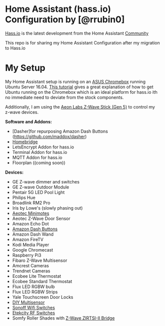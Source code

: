 # Home Assistant (hass.io) Configuration by [@rrubin0]
[Hass.io](https://home-assistant.io/hassio) is the latest development from the Home Assistant [Community](https://community.home-assistant.io/)

This repo is for sharing my Home Assistant Configuration after my migration to Hass.io

# My Setup
My Home Assistant setup is running on an [ASUS Chromebox](https://www.asus.com/us/Chrome-Devices/Chromebox/) running Ubuntu Server 16.04. [This tutorial](https://rogerstringer.com/2014/09/20/upgrade-asus-chromebox-ram-bigger-ssd-ubuntu/) gives a great explanation of how to get Ubuntu running on the Chromebox which is an ideal platform for hass.io ith no immediate need to deviate from the stock components. 

Additionally, I am using the [Aeon Labs Z-Wave Stick (Gen 5)](http://amzn.to/2id0EsA) to control my z-wave devices.


**Software and Addons:**
* [Dasher]for repurposing Amazon Dash Buttons (https://github.com/maddox/dasher)
* [Homebridge](https://github.com/nfarina/homebridge)
* LetsEncrypt Addon for hass.io
* Terminal Addon for hass.io
* MQTT Addon for hass.io
* Floorplan ((coming soon))

**Devices:**
* GE Z-wave dimmer and switches
* GE Z-wave Outdoor Module
* Pentair 5G LED Pool Light
* Philips Hue
* Broadlink RM2 Pro
* Iris by Lowe's (slowly phasing out)
* [Aeotec Minimotes](https://www.youtube.com/watch?v=5Vc1Ift7ND8)
* Aeotec Z-Wave Door Sensor
* Amazon Echo Dot
* [Amazon Dash Buttons](https://www.youtube.com/watch?v=qZpJ9W0wCks)
* Amazon Dash Wand
* Amazon FireTV
* Kodi Media Player
* Google Chromecast
* Raspberry Pi3
* Fibaro Z-Wave Multisensor
* Amcrest Cameras
* Trendnet Cameras
* Ecobee Lite Thermostat
* Ecobee Standard Thermostat
* Flux LED RGBW bulb
* Flux LED RGBW Strips
* Yale Touchscreen Door Locks
* [DIY Multisensor](https://www.youtube.com/watch?v=jpjfVc-9IrQ&t=3s)
* [Sonoff Wifi Switches](https://www.youtube.com/watch?v=-JxPWA-qxAk&t=912s)
* [Etekcity RF Switches](https://www.youtube.com/watch?v=5UUazFbK-Hg&t=86s)
* Somfy Roller Shades with [Z-Wave ZIRTSI-II Bridge](https://www.blindsgalore.com/product/255716/bali-zirtsiii-zwave-bridge-for-home-automation-systems)
